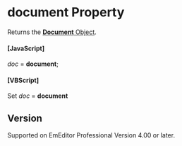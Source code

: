 # document Property

Returns the [**Document** Object](../document/index).

#### \[JavaScript\]

_doc_ = **document**;

#### \[VBScript\]

Set _doc_ = **document**

## Version

Supported on EmEditor Professional Version 4.00 or later.